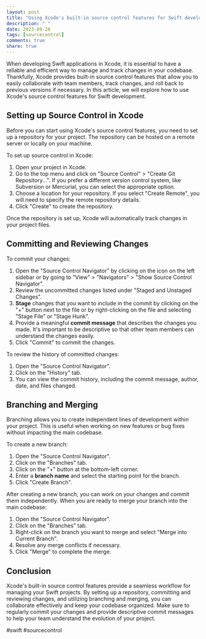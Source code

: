 ```yaml
---
layout: post
title: "Using Xcode's built-in source control features for Swift development"
description: " "
date: 2023-09-28
tags: [sourcecontrol]
comments: true
share: true
---
```


When developing Swift applications in Xcode, it is essential to have a reliable and efficient way to manage and track changes in your codebase. Thankfully, Xcode provides built-in source control features that allow you to easily collaborate with team members, track changes, and roll back to previous versions if necessary. In this article, we will explore how to use Xcode's source control features for Swift development.

## Setting up Source Control in Xcode

Before you can start using Xcode's source control features, you need to set up a repository for your project. The repository can be hosted on a remote server or locally on your machine.

To set up source control in Xcode:

1. Open your project in Xcode.
2. Go to the top menu and click on "Source Control" > "Create Git Repository...". If you prefer a different version control system, like Subversion or Mercurial, you can select the appropriate option.
3. Choose a location for your repository. If you select "Create Remote", you will need to specify the remote repository details.
4. Click "Create" to create the repository.

Once the repository is set up, Xcode will automatically track changes in your project files.

## Committing and Reviewing Changes

To commit your changes:

1. Open the "Source Control Navigator" by clicking on the icon on the left sidebar or by going to "View" > "Navigators" > "Show Source Control Navigator".
2. Review the uncommitted changes listed under "Staged and Unstaged Changes". 
3. **Stage** changes that you want to include in the commit by clicking on the "+" button next to the file or by right-clicking on the file and selecting "Stage File" or "Stage Hunk".
4. Provide a meaningful **commit message** that describes the changes you made. It's important to be descriptive so that other team members can understand the changes easily.
5. Click "Commit" to commit the changes. 

To review the history of committed changes:

1. Open the "Source Control Navigator".
2. Click on the "History" tab.
3. You can view the commit history, including the commit message, author, date, and files changed.

## Branching and Merging

Branching allows you to create independent lines of development within your project. This is useful when working on new features or bug fixes without impacting the main codebase.

To create a new branch:

1. Open the "Source Control Navigator".
2. Click on the "Branches" tab.
3. Click on the "+" button at the bottom-left corner.
4. Enter a **branch name** and select the starting point for the branch.
5. Click "Create Branch".

After creating a new branch, you can work on your changes and commit them independently. When you are ready to merge your branch into the main codebase:

1. Open the "Source Control Navigator".
2. Click on the "Branches" tab.
3. Right-click on the branch you want to merge and select "Merge into Current Branch".
4. Resolve any merge conflicts if necessary.
5. Click "Merge" to complete the merge.

## Conclusion

Xcode's built-in source control features provide a seamless workflow for managing your Swift projects. By setting up a repository, committing and reviewing changes, and utilizing branching and merging, you can collaborate effectively and keep your codebase organized. Make sure to regularly commit your changes and provide descriptive commit messages to help your team understand the evolution of your project.

#swift #sourcecontrol